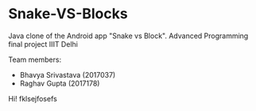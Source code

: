 # Snake-VS-Blocks
Java clone of the Android app "Snake vs Block".
Advanced Programming final project
IIIT Delhi

Team members:
  - Bhavya Srivastava (2017037)
  - Raghav Gupta (2017178)


Hi!
fklsejfosefs
